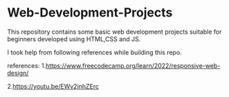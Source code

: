 # Web-Development-Projects
This repository contains some basic web development projects suitable for beginners developed using HTML,CSS and JS.

I took help from following references while building this repo.

references:
1.https://www.freecodecamp.org/learn/2022/responsive-web-design/

2.https://youtu.be/EWv2jnhZErc
